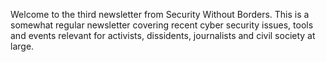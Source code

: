 Welcome to the third newsletter from Security Without Borders. This is a somewhat regular newsletter covering recent cyber security issues, tools and events relevant for activists, dissidents, journalists and civil society at large.
